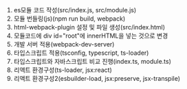 1. es모듈 코드 작성(src/index.js, src/module.js)
2. 모듈 번들링(js)(npm run build, webpack)
3. html-webpack-plugin 설정 및 파일 생성(src/index.html)
4. 모듈코드에 div id="root"에 innerHTML을 넣는 것으로 변경
5. 개발 서버 적용(webpack-dev-server)
6. 타입스크립트 적용(tsconfig, typescript, ts-loader)
7. 타입스크립트와 자바스크립트 비교 진행(index.ts, module.ts)
8. 리액트 환경구성(ts-loader, jsx:react)
9. 리액트 환경구성2(esbuilder-load, jsx:preserve, jsx-transpile)
